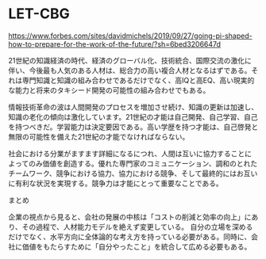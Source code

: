 # LET-CBG
https://www.forbes.com/sites/davidmichels/2019/09/27/going-pi-shaped-how-to-prepare-for-the-work-of-the-future/?sh=6bed3206647d

21世紀の知識経済の時代、経済のグローバル化、技術統合、国際交流の激化に伴い、今後最も人気のある人材は、総合力の高い複合人材となるはずである。それは専門知識と知識の組み合わせであるだけでなく、高IQと高EQ、高い現実的な能力と将来のタキシード開発の可能性の組み合わせでもある。

情報技術革命の波は人間開発のプロセスを増加させ続け、知識の更新は加速し、知識の老化の傾向は激化しています。21世紀の才能は自己開発、自己学習、自己を持つべきだ。学習能力は決定要因である。高い学歴を持つ才能は、自己啓発と無限の可能性を備えた21世紀の才能でなければならない。

社会における分業がますます詳細になるにつれ、人間は互いに協力することによってのみ価値を創造する。優れた専門家のコミュニケーション、調和のとれたチームワーク、競争における協力、協力における競争、そして最終的にはお互いに有利な状況を実現する。競争力は才能にとって重要なことである。


まとめ

企業の視点から見ると、会社の発展の中核は「コストの削減と効率の向上」にあり、その過程で、人材能力モデルを絶えず変更している。
自分の立場を深めるだけでなく、水平方向に全体論的な考え方を持っている必要がある。同時に、会社に価値をもたらすために「自分やったこと」を統合して広める必要もある。
